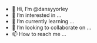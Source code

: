 - 👋 Hi, I’m @dansyyorley
- 👀 I’m interested in ...
- 🌱 I’m currently learning ...
- 💞️ I’m looking to collaborate on ...
- 📫 How to reach me ...

<!---
dansyyorley/dansyyorley is a ✨ special ✨ repository because its `README.md` (this file) appears on your GitHub profile.
You can click the Preview link to take a look at your changes.
--->
